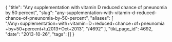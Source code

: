 {
    "title": "Any supplementation with vitamin D reduced chance of pneunomia by 50 percent",
    "slug": "any-supplementation-with-vitamin-d-reduced-chance-of-pneunomia-by-50-percent",
    "aliases": [
        "/Any+supplementation+with+vitamin+D+reduced+chance+of+pneunomia+by+50+percent+\u2013+Oct+2013",
        "/4692"
    ],
    "tiki_page_id": 4692,
    "date": "2013-10-26",
    "tags": []
}
